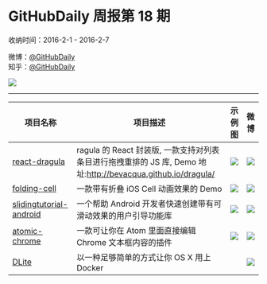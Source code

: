 # GitHubDaily 周报第 18 期

收纳时间：2016-2-1 - 2016-2-7

微博：[@GitHubDaily](https://weibo.com/GitHubDaily)    
知乎：[@GitHubDaily](https://www.zhihu.com/people/githubdaily)

![](https://raw.githubusercontent.com/GitHubDaily/GitHubDaily/master/assets/weixin.png)

---

项目名称 | 项目描述 | 示例图 | 微博
--- | --- | --- | ---
[react-dragula](https://github.com/bevacqua/react-dragula) | ragula 的 React 封装版, 一款支持对列表条目进行拖拽重排的 JS 库, Demo 地址:http://bevacqua.github.io/dragula/ | ![](http://ww2.sinaimg.cn/large/006fiYtfjw1f0pvwa190zj31kw1a9dt5.jpg) | [![](https://raw.githubusercontent.com/GitHubDaily/GitHubDaily/master/assets/sina_logo.png)](https://weibo.com/5722964389/DgCCI61Et)
[folding-cell](https://github.com/Ramotion/folding-cell) | 一款带有折叠 iOS Cell 动画效果的 Demo | ![](http://ww1.sinaimg.cn/large/006fiYtfjw1f0ot8m1w9lg30m80gonpg.gif) | [![](https://raw.githubusercontent.com/GitHubDaily/GitHubDaily/master/assets/sina_logo.png)](https://weibo.com/5722964389/DgtRQlQGK)
[slidingtutorial-android](https://github.com/Cleveroad/slidingtutorial-android) | 一个帮助 Android 开发者快速创建带有可滑动效果的用户引导功能库 | ![](http://ww4.sinaimg.cn/large/006fiYtfjw1f0nkqelp1hg30gm0cgnpf.gif) | [![](https://raw.githubusercontent.com/GitHubDaily/GitHubDaily/master/assets/sina_logo.png)](https://weibo.com/5722964389/DgjMSbMIM)
[atomic-chrome](https://github.com/tuvistavie/atomic-chrome) | 一款可让你在 Atom 里面直接编辑 Chrome 文本框内容的插件 | ![](http://ww3.sinaimg.cn/large/006fiYtfjw1f0mdyav8dng31hc0u0n41.gif) | [![](https://raw.githubusercontent.com/GitHubDaily/GitHubDaily/master/assets/sina_logo.png)](https://weibo.com/5722964389/Dga62pE0w)
[DLite](https://github.com/nlf/dlite) | 以一种足够简单的方式让你 OS X 用上 Docker | ![]() | [![](https://raw.githubusercontent.com/GitHubDaily/GitHubDaily/master/assets/sina_logo.png)](https://weibo.com/5722964389/DfRh8sQmm)
